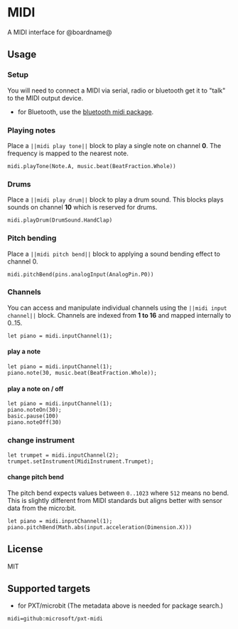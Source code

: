 # MIDI

A MIDI interface for @boardname@

## Usage

### Setup

You will need to connect a MIDI via serial, radio or bluetooth get it to "talk" to the MIDI output device.

* for Bluetooth, use the [bluetooth midi package](https://pxt.microbit.org/pkg/microsoft/pxt-bluetooth-midi).

### Playing notes

Place a ``||midi play tone||`` block to play a single note on channel **0**. 
The frequency is mapped to the nearest note.

```block
midi.playTone(Note.A, music.beat(BeatFraction.Whole))
```

### Drums

Place a ``||midi play drum||`` block to play a drum sound. This blocks plays sounds on channel **10** which is reserved for drums.

```block
midi.playDrum(DrumSound.HandClap)
```

### Pitch bending

Place a ``||midi pitch bend||`` block to applying a sound bending effect to channel 0.

```block
midi.pitchBend(pins.analogInput(AnalogPin.P0))
```

### Channels

You can access and manipulate individual channels using the ``||midi input channel||`` block.
Channels are indexed from **1 to 16** and mapped internally to 0..15.

```block
let piano = midi.inputChannel(1);
```

#### play a note

```block
let piano = midi.inputChannel(1);
piano.note(30, music.beat(BeatFraction.Whole));
```

#### play a note on / off

```block
let piano = midi.inputChannel(1);
piano.noteOn(30);
basic.pause(100)
piano.noteOff(30)
```

### change instrument

```block
let trumpet = midi.inputChannel(2);
trumpet.setInstrument(MidiInstrument.Trumpet);
```

#### change pitch bend

The pitch bend expects values between ``0..1023`` where ``512`` means no bend.
This is slightly different from MIDI standards but aligns better with sensor data from the micro:bit.

```block
let piano = midi.inputChannel(1);
piano.pitchBend(Math.abs(input.acceleration(Dimension.X)))
```
## License

MIT

## Supported targets

* for PXT/microbit
(The metadata above is needed for package search.)

```package
midi=github:microsoft/pxt-midi
```